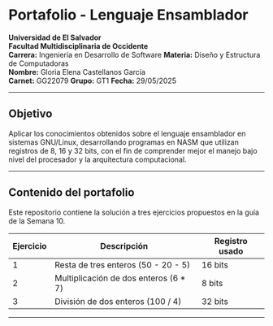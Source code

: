 # Portafolio - Lenguaje Ensamblador

**Universidad de El Salvador**  
**Facultad Multidisciplinaria de Occidente**  
**Carrera:** Ingeniería en Desarrollo de Software
**Materia:** Diseño y Estructura de Computadoras  
**Nombre:** Gloria Elena Castellanos García  
**Carnet:** GG22079 
**Grupo:** GT1
**Fecha:** 29/05/2025

---

## Objetivo

Aplicar los conocimientos obtenidos sobre el lenguaje ensamblador en sistemas GNU/Linux, desarrollando programas en NASM que utilizan registros de 8, 16 y 32 bits, con el fin de comprender mejor el manejo bajo nivel del procesador y la arquitectura computacional.

---

## Contenido del portafolio

Este repositorio contiene la solución a tres ejercicios propuestos en la guía de la Semana 10.

| Ejercicio | Descripción | Registro usado | 
|-----------|-------------|----------------|
| 1 | Resta de tres enteros (50 - 20 - 5) | 16 bits | 
| 2 | Multiplicación de dos enteros (6 * 7) | 8 bits| 
| 3 | División de dos enteros (100 / 4) | 32 bits   | 

---

